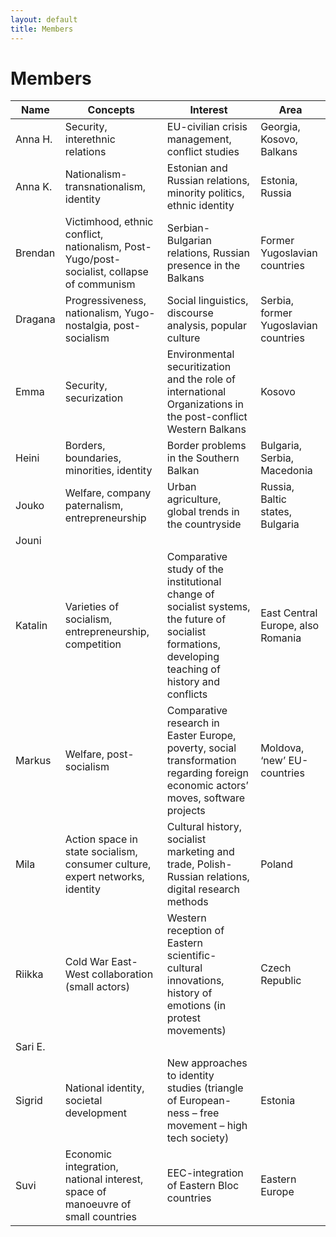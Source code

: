```yaml
---
layout: default
title: Members
---
```


# Members

| Name | Concepts | Interest | Area |
| ---- | -------- | -------- | ---- |
| Anna H. | Security, interethnic relations | EU-civilian crisis management, conflict studies | Georgia, Kosovo, Balkans |
| Anna K. | Nationalism-transnationalism, identity | Estonian and Russian relations, minority politics, ethnic identity | Estonia, Russia |
| Brendan | Victimhood, ethnic conflict, nationalism, Post-Yugo/post-socialist, collapse of communism | Serbian-Bulgarian relations, Russian presence in the Balkans | Former Yugoslavian countries |
| Dragana | Progressiveness, nationalism, Yugo-nostalgia, post-socialism | Social linguistics, discourse analysis, popular culture | Serbia, former Yugoslavian countries |
| Emma | Security, securization | Environmental securitization and the role of international Organizations in the post-conflict Western Balkans | Kosovo |
| Heini | Borders, boundaries, minorities, identity| Border problems in the Southern Balkan | Bulgaria, Serbia, Macedonia | 
| Jouko | Welfare, company paternalism, entrepreneurship | Urban agriculture, global trends in the countryside | Russia, Baltic states, Bulgaria |
| Jouni | | | |
| Katalin | Varieties of socialism, entrepreneurship, competition | Comparative study of the institutional change of socialist systems, the future of socialist formations, developing teaching of history and conflicts | East Central Europe, also Romania |
| Markus | Welfare, post-socialism | Comparative research in Easter Europe, poverty, social transformation regarding foreign economic actors’ moves, software projects | Moldova, ‘new’ EU-countries |
| Mila | Action space in state socialism, consumer culture, expert networks, identity | Cultural history, socialist marketing and trade, Polish-Russian relations, digital research methods | Poland | 
| Riikka | Cold War East-West collaboration (small actors) | Western reception of Eastern scientific-cultural innovations, history of emotions (in protest movements) | Czech Republic |
| Sari E. | | | |
| Sigrid | National identity, societal development | New approaches to identity studies (triangle of European-ness – free movement – high tech society) | Estonia | 
| Suvi | Economic integration, national interest, space of manoeuvre of small countries | EEC-integration of Eastern Bloc countries | Eastern Europe |

